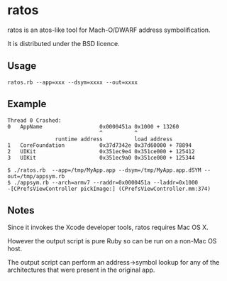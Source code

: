 ratos
=====
ratos is an atos-like tool for Mach-O/DWARF address symbolification.

It is distributed under the BSD licence.


Usage
-----
    ratos.rb --app=xxx --dsym=xxxx --out=xxxx


Example
-----
    Thread 0 Crashed:
    0   AppName                  0x0000451a 0x1000 + 13260
                                 ^          ^
                   runtime address          load address
    1   CoreFoundation           0x37d7342e 0x37d60000 + 78894
    2   UIKit                    0x351ec9e4 0x351ce000 + 125412
    3   UIKit                    0x351ec9a0 0x351ce000 + 125344
	 
    $ ./ratos.rb  --app=/tmp/MyApp.app --dsym=/tmp/MyApp.app.dSYM --out=/tmp/appsym.rb
    $ ./appsym.rb --arch=armv7 --raddr=0x0000451a --laddr=0x1000
    -[CPrefsViewController pickImage:] (CPrefsViewController.mm:374)

Notes
-----
Since it invokes the Xcode developer tools, ratos requires Mac OS X.

However the output script is pure Ruby so can be run on a non-Mac OS host.

The output script can perform an address->symbol lookup for any of the architectures
that were present in the original app.


